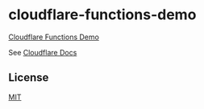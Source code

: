 # cloudflare-functions-demo

[Cloudflare Functions Demo](https://cloudflare-functions-demo-dqb.pages.dev/helloworld)

See [Cloudflare Docs](https://developers.cloudflare.com/pages/platform/functions/)

## License

[MIT](LICENSE)
